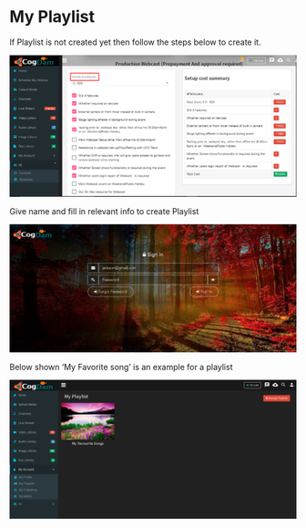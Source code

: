 # My Playlist

If Playlist is not created yet then follow the steps below to create it.

![](../.gitbook/assets/image%20%2872%29.png)

Give name and fill in relevant info to create Playlist

![](../.gitbook/assets/image%20%28152%29.png)

Below shown ‘My Favorite song’ is an example for a playlist

![](../.gitbook/assets/image%20%2821%29.png)

